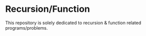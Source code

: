 # Recursion/Function
This repository is solely dedicated to recursion & function related programs/problems. 
